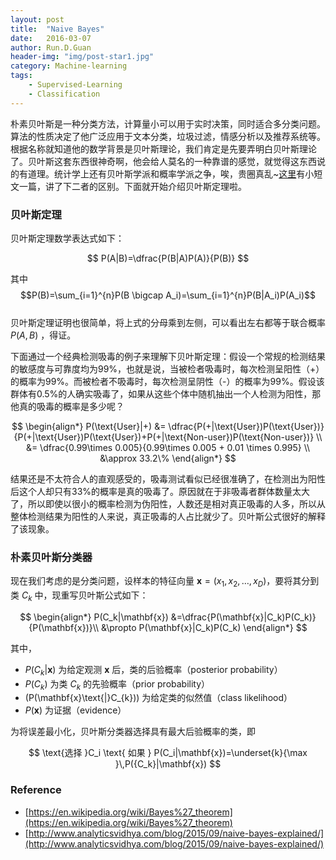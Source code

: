 ```yaml
---
layout: post
title:  "Naive Bayes"
date:   2016-03-07
author: Run.D.Guan
header-img: "img/post-star1.jpg"
category: Machine-learning
tags:
    - Supervised-Learning
    - Classification
---
```


朴素贝叶斯是一种分类方法，计算量小可以用于实时决策，同时适合多分类问题。算法的性质决定了他广泛应用于文本分类，垃圾过滤，情感分析以及推荐系统等。根据名称就知道他的数学背景是贝叶斯理论，我们肯定是先要弄明白贝叶斯理论了。贝叶斯这套东西很神奇啊，他会给人莫名的一种靠谱的感觉，就觉得这东西说的有道理。统计学上还有贝叶斯学派和概率学派之争，唉，贵圈真乱~[这里](http://mp.weixin.qq.com/s?__biz=MzAxMzU5MTQ5MA==&mid=207004374&idx=1&sn=91f6220fb70ba87ba267d6d0a1fd8855#rd)有小短文一篇，讲了下二者的区别。下面就开始介绍贝叶斯定理啦。

### 贝叶斯定理
贝叶斯定理数学表达式如下：

$$
    P(A|B)=\dfrac{P(B|A)P(A)}{P(B)}
$$

其中
 $$P(B)=\sum_{i=1}^{n}P(B \bigcap A_i)=\sum_{i=1}^{n}P(B|A_i)P(A_i)$$
 <br>贝叶斯定理证明也很简单，将上式的分母乘到左侧，可以看出左右都等于联合概率 $P(A,B)$ ，得证。

下面通过一个经典检测吸毒的例子来理解下贝叶斯定理：假设一个常规的检测结果的敏感度与可靠度均为99%，也就是说，当被检者吸毒时，每次检测呈阳性（+）的概率为99%。而被检者不吸毒时，每次检测呈阴性（-）的概率为99%。假设该群体有0.5%的人确实吸毒了，如果从这些个体中随机抽出一个人检测为阳性，那他真的吸毒的概率是多少呢？

$$
\begin{align*}
    P(\text{User}|+) &= \dfrac{P(+|\text{User})P(\text{User})}{P(+|\text{User})P(\text{User})+P(+|\text{Non-user})P(\text{Non-user})} \\
    &= \dfrac{0.99\times 0.005}{0.99\times 0.005 + 0.01 \times 0.995} \\
    &\approx 33.2\%
\end{align*}
$$

结果还是不太符合人的直观感受的，吸毒测试看似已经很准确了，在检测出为阳性后这个人却只有33%的概率是真的吸毒了。原因就在于非吸毒者群体数量太大了，所以即使以很小的概率检测为伪阳性，人数还是相对真正吸毒的人多，所以从整体检测结果为阳性的人来说，真正吸毒的人占比就少了。贝叶斯公式很好的解释了该现象。

### 朴素贝叶斯分类器
现在我们考虑的是分类问题，设样本的特征向量 $\mathbf{x}=(x_1, x_2, \ldots, x_D)$，要将其分到类 $C_k$ 中，现重写贝叶斯公式如下：

$$
\begin{align*}
P(C_k|\mathbf{x}) &=\dfrac{P(\mathbf{x}|C_k)P(C_k)}{P(\mathbf{x})}\\
&\propto P(\mathbf{x}|C_k)P(C_k)
\end{align*}
$$

其中，

* $P(C_{k}|\mathbf{x})$ 为给定观测 $\mathbf{x}$ 后，类的后验概率（posterior probability）
* $P(C_k)$ 为类 $C_k$ 的先验概率（prior probability）
* \(P(\mathbf{x}\text{|}C_{k})\) 为给定类的似然值（class likelihood）
* $P(\mathbf{x})$ 为证据（evidence）

为将误差最小化，贝叶斯分类器选择具有最大后验概率的类，即

$$
\text{选择 }C_i \text{ 如果 } P(C_i|\mathbf{x})=\underset{k}{\max }\,P({C_k}|\mathbf{x})
$$


### Reference

* [https://en.wikipedia.org/wiki/Bayes%27_theorem](https://en.wikipedia.org/wiki/Bayes%27_theorem)
* [http://www.analyticsvidhya.com/blog/2015/09/naive-bayes-explained/](http://www.analyticsvidhya.com/blog/2015/09/naive-bayes-explained/)
